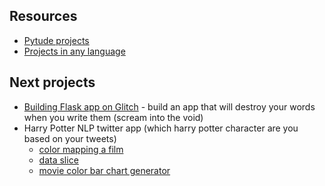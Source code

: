 ## Resources
- [Pytude projects](https://github.com/norvig/pytudes)
- [Projects in any language](https://github.com/karan/Projects)

## Next projects
- [Building Flask app on Glitch](https://medium.com/analytics-vidhya/build-a-python-flask-app-on-glitch-fc2c4367baaf) - build an app that will destroy your words when you write them (scream into the void)
- Harry Potter NLP twitter app (which harry potter character are you based on your tweets)
	- [color mapping a film](https://andrisgauracs.medium.com/generating-color-palettes-from-movies-with-python-16503077c025)
	- [data slice](https://medium.com/data-slice)
	- [movie color bar chart generator](https://gist.github.com/anthony-wang/a067948ad8aa73510562cf9f5bc51d62)